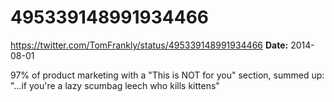 # 495339148991934466
https://twitter.com/TomFrankly/status/495339148991934466
**Date:** 2014-08-01

97% of product marketing with a "This is NOT for you" section, summed up: "...if you're a lazy scumbag leech who kills kittens"

